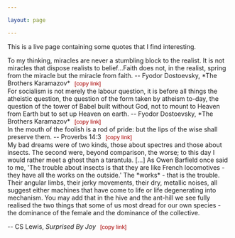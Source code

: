 ```yaml
---

layout: page

---
```


<style>
button {
    background-color: Transparent;
    background-repeat:no-repeat;
    border: none;
    cursor:pointer;
    overflow: hidden;
    outline:none;
    color: #a00;
}
</style>

<script>
function Copy(id){
navigator.clipboard.writeText("https://carlosoliver.co/misc/quotes.html#" + id);
console.log("https://carlosoliver.co/misc/quotes.html#"+id);
}

</script>

This is a live page containing some quotes that I find interesting.

<div id="1">
</div>
To my thinking, miracles are never a stumbling block to the realist. It is not miracles that dispose realists to belief...Faith does not, in the realist, spring from the miracle but the miracle from faith.  
-- Fyodor Dostoevsky, *The Brothers Karamazov* <button onclick="Copy(1)">[copy link]</button>

<div id="2">
</div>
For socialism is not merely the labour question, it is before all things the atheistic question, the question of the form taken by atheism to-day, the question of the tower of Babel built without God, not to mount to Heaven from Earth but to set up Heaven on earth.  
-- Fyodor Dostoevsky, *The Brothers Karamazov* <button onclick="Copy(2)">[copy link]</button>

<div id="3">
</div>
In the mouth of the foolish is a rod of pride: but the lips of the wise shall preserve them.  
-- Proverbs 14:3 <button onclick="Copy(3)">[copy link]</button>

<div id="4">
</div>
My bad dreams were of two kinds, those about spectres and those about insects. The second were, beyond comparison, the worse; to this day I would rather meet a ghost than a tarantula. [...] As Owen Barfield once said to me, 'The trouble about insects is that they are like French locomotives - they have all the works on the outside.' The *works* - that is the trouble. Their angular limbs, their jerky movements, their dry, metallic noises, all suggest either machines that have come to life or life degenerating into mechanism. You may add that in the hive and the ant-hill we see fully realised the two things that some of us most dread for our own species - the dominance of the female and the dominance of the collective.

-- CS Lewis, *Surprised By Joy* <button onclick="Copy(4)">[copy link]<button>


